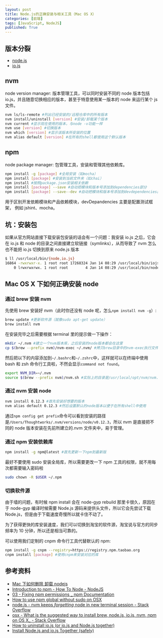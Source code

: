 ```yaml
---
layout: post
title: Node.js的正确安装与相关工具（Mac OS X）
categories: [前端]
tags: [JavaScript, NodeJS]
published: True
---
```


## 版本分裂

- [node.js](https://nodejs.org/)
- [io.js](https://io.js.org/en/index.html)

## nvm

node version manager: 版本管理工具，可以同时安装不同的 node 版本包括 io.js，并且随意切换相应的版本，甚至于特意使用某一版本的 node 来运行某个 js 文件。

```bash
nvm ls/ls-remote #列出已经安装的/远程仓库中的所有版本
nvm install/uninstall [version] #安装/卸载某个版本
nvm current #显示现在使用的版本，与node -v功能一样
nvm use [version] #切换版本
nvm which [version] #显示该版本所安装的位置
nvm alias default [version] #在所有的shell都使用这个默认版本
```

## npm

node package manager: 包管理工具，安装和管理其他依赖库。

```bash
npm install -g [package] #全局安装（如mocha）
npm install [package] #安装到当前文件夹（如chai）
npm install #按照package.json安装相关依赖
npm install [package] --save #自动把模块和版本号添加到dependencies部分
npm install [package] --save--dev #自动把模块和版本号添加到devdependencies部分
```

用于区别开发依赖模块和产品依赖模块，devDepandencies 主要是配置测试框架， 例如 jshint、mocha。

## 坑：安装包

如果从官方网站直接下载安装包安装的话会有一个问题：我安装 io.js 之后，它会在 io.js 和 node 的目录之间直接建立软链接（symlinks），从而导致了 nvm 怎么也不能把 io.js 切换到原来 node.js 版本

```bash
$ ll /usr/local/bin/{node,io.js}
16864 -rwxrwxr-x. 1 root root 17268324 Jan 14 08:29 /usr/local/bin/iojs
    0 lrwxrwxrwx. 1 root root        4 Jan 14 08:29 /usr/local/bin/node -> iojs
```

## Mac OS X 下如何正确安装 node

### 通过 brew 安装 nvm

先使用 brew 安装好 nvm（此时你还没有 node 呢，怎么`npm install nvm -g`）:

```bash
brew update #更新软件源（就像sudo apt-get update）
brew install nvm
```

在安装完毕之后需要根据 terminal 里的提示做一下操作：

```bash
mkdir ~/.nvm #建立一个nvm版本库，之后安装的node版本都会在这里
cp $(brew --prefix nvm)/nvm-exec ~/.nvm/ #拷贝brew目录中的nvm-exec执行文件到新建的目录
```

然后把以下的内容添加到`~/.bashrc`和`~/.zshrc`中，这样就可以在终端中使用 bash 和 zsh 命令行工具啦，不然会显示`command not found`。

```bash
export NVM_DIR=~/.nvm
source $(brew --prefix nvm)/nvm.sh #实际上的目录是/usr/local/opt/nvm/nvm.sh
```

### 通过 nvm 安装 node

```bash
nvm install 0.12.3 #首先安装好想要的版本
nvm alias default 0.12.3 #然后设置默认的node版本以便于在所有shell中使用
```

通过`npm config get prefix`命令可以看到安装的路径是`/Users/Thoughtworks/.nvm/versions/node/v0.12.3`，所以 nvm 是直接把不同的 node 版本安装在先前所建立的.nvm 文件夹中，易于管理。

### 通过 npm 安装依赖库

```bash
npm install -g npm@latest #首先更新一下npm到最新版
```

最好不要使用 sudo 安装全局库，所以需要更改一下 npm 工具的权限，就不用每次都需要输入密码啦

```bash
sudo chown -R $USER ~/.npm
```

### 切换软件源

由于墙的问题，有时候 npm install 会在 node-gyp rebuild 那里卡很久，原因在于 node-gyp 编译时候需要 Node.js 源码来提供头文件，所以它会先尝试下载 Node.js，但是由于下载速度奇慢所以就卡住不动了。

为了获得更快的库安装速度，我们可以切换到淘宝的软件源，淘宝说与官方的同步频率为 10 分钟，所以还是相当可靠的。

可以使用我们定制的 cnpm 命令行工具代替默认的 npm:

```bash
npm install -g cnpm --registry=https://registry.npm.taobao.org
cnpm install [package] #使用cnpm来安装对应的库
```

## 参考资料

- [Mac 下如何删除 卸载 nodejs](http://www.freair.com/bbs/read.php?tid=1039)
- [Introduction to npm - How To Node - NodeJS](http://howtonode.org/introduction-to-npm)
- [03 - Fixing npm permissions \_ npm Documentation](https://docs.npmjs.com/getting-started/fixing-npm-permissions)
- [How to use npm global without sudo on OSX](http://www.johnpapa.net/how-to-use-npm-global-without-sudo-on-osx/)
- [node.js - nvm keeps _forgetting_ node in new terminal session - Stack Overflow](http://stackoverflow.com/questions/24585261/nvm-keeps-forgetting-node-in-new-terminal-session)
- [osx - What is the suggested way to install brew, node.js, io.js, nvm, npm on OS X\_ - Stack Overflow](http://stackoverflow.com/questions/28017374/what-is-the-suggested-way-to-install-brew-node-js-io-js-nvm-npm-on-os-x)
- [How to uninstall io.js (or io.js and Node.js together)](https://www.binarysludge.com/2015/01/14/how-to-uninstall-io-js-or-io-js-and-node-js-together/)
- [Install Node.js and io.js Together (safely)](http://blog.modulus.io/install-nodejs-and-iojs-together-safely)
